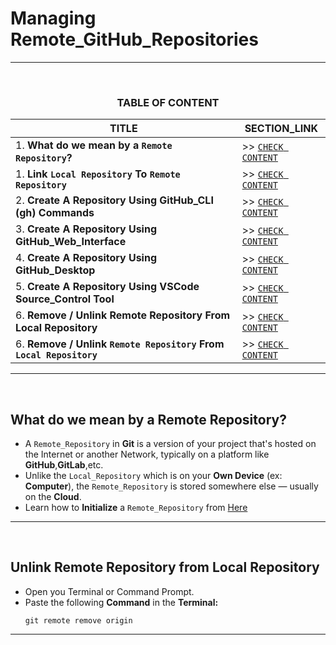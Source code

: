 # Managing Remote_GitHub_Repositories
---
<br>
<div align="center">
 
### TABLE OF CONTENT
 
| TITLE                                                                                                          | SECTION_LINK                                                                                  |
|----------------------------------------------------------------------------------------------------------------|-----------------------------------------------------------------------------------------------|
| 1.  **What do we mean by a `Remote Repository`?**                                                              | >> [` CHECK CONTENT `](#what-do-we-mean-by-a-remote-repository)                               |
| 1.  **Link `Local Repository` To `Remote Repository`**                                                         | >> [` CHECK CONTENT `](#link-local-repository-to-remote-repository)                           |
| 2.  **Create A Repository Using GitHub_CLI (gh) Commands**                                                     | >> [` CHECK CONTENT `](#repository-initialization--using-github_cli-gh--recommended)          |
| 3.  **Create A Repository Using GitHub_Web_Interface**                                                         | >> [` CHECK CONTENT `](#repository-initialization--using-github_website--recommended)         |
| 4.  **Create A Repository Using GitHub_Desktop**                                                               | >> [` CHECK CONTENT `](#repository-initialization--using-github_desktop-)                     |
| 5.  **Create A Repository Using VSCode Source_Control Tool**                                                   | >> [` CHECK CONTENT `](#repository-initialization--using-vscode-source-control-)              |
| 6.  **Remove / Unlink Remote Repository From Local Repository**                                                | >> [` CHECK CONTENT `](#unlink-remote-repository-from-local-repository)                       |
| 6.  **Remove / Unlink `Remote Repository` From `Local Repository`**                                            | >> [` CHECK CONTENT `](#unlink-remote-repository-from-local-repository)                       |
</div>

---
<br>

## What do we mean by a Remote Repository?
  - A `Remote_Repository` in **Git** is a version of your project that's hosted on the Internet or another Network, typically on a platform like **GitHub**,**GitLab**,etc.
  - Unlike the `Local_Repository` which is on your **Own Device** (ex: **Computer**), the `Remote_Repository` is stored somewhere else — usually on the **Cloud**.
  - Learn how to **Initialize** a `Remote_Repository` from [Here](https://github.com/Yashvant-Chhapwale-Course-Work/GitHub_Prompts/blob/main/Git_Repo_Initialization.md#repository-initialization--using-github_website--recommended)
  
---
<br>

## Unlink Remote Repository from Local Repository
  - Open you Terminal or Command Prompt.
  - Paste the following **Command** in the **Terminal:**
    ```
    git remote remove origin
    ```
---
